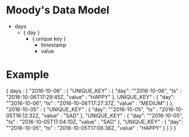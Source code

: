 # Moody's Data Model

- days
	- { day }
		- { unique key }
			- timestamp
			- value


# Example
{
	days : {
		"2016-10-06" : {
			"UNIQUE_KEY" : {
				"day": ""2016-10-06",
				"ts" : "2016-10-06T17:29:45Z,
				"value" : "HAPPY"
			},
			UNIQUE_KEY" : {
				"day": ""2016-10-06",
				"ts" : "2016-10-06T17:27:37Z,
				"value" : "MEDIUM"
			}
		},
		"2016-10-05" : {
			"UNIQUE_KEY" : {
				"day": ""2016-10-05",
				"ts" : "2016-10-05T16:12:32Z,
				"value" : "SAD"
			},
			"UNIQUE_KEY" : {
				"day": ""2016-10-05",
				"ts" : "2016-10-05T17:04:10Z,
				"value" : "SAD"
			},
			"UNIQUE_KEY" : {
				"day": ""2016-10-05",
				"ts" : "2016-10-05T17:08:36Z,
				"value" : "HAPPY"
			}
		}
	}
}